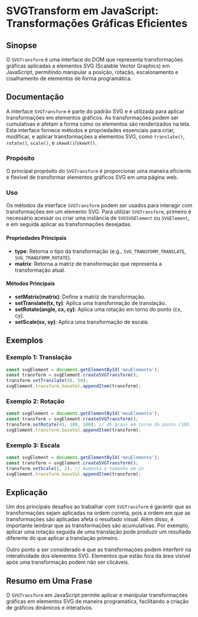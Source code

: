 <!--
Meta Description: # SVGTransform em JavaScript: Transformações Gráficas Eficientes ## Sinopse O `SVGTransform` é uma interface do DOM que representa transformações gráf...
Meta Keywords: transformações, transform, uma, svgelement, elementos
-->

# SVGTransform em JavaScript: Transformações Gráficas Eficientes

## Sinopse
O `SVGTransform` é uma interface do DOM que representa transformações gráficas aplicadas a elementos SVG (Scalable Vector Graphics) em JavaScript, permitindo manipular a posição, rotação, escalonamento e cisalhamento de elementos de forma programática.

## Documentação
A interface `SVGTransform` é parte do padrão SVG e é utilizada para aplicar transformações em elementos gráficos. As transformações podem ser cumulativas e afetam a forma como os elementos são renderizados na tela. Esta interface fornece métodos e propriedades essenciais para criar, modificar, e aplicar transformações a elementos SVG, como `translate()`, `rotate()`, `scale()`, e `skewX()`/`skewY()`.

### Propósito
O principal propósito do `SVGTransform` é proporcionar uma maneira eficiente e flexível de transformar elementos gráficos SVG em uma página web.

### Uso
Os métodos da interface `SVGTransform` podem ser usados para interagir com transformações em um elemento SVG. Para utilizar `SVGTransform`, primeiro é necessário acessar ou criar uma instância de `SVGSVGElement` ou `SVGElement`, e em seguida aplicar as transformações desejadas.

#### Propriedades Principais
- **type**: Retorna o tipo da transformação (e.g., `SVG_TRANSFORM_TRANSLATE`, `SVG_TRANSFORM_ROTATE`).
- **matrix**: Retorna a matriz de transformação que representa a transformação atual.

#### Métodos Principais
- **setMatrix(matrix)**: Define a matriz de transformação.
- **setTranslate(tx, ty)**: Aplica uma transformação de translação.
- **setRotate(angle, cx, cy)**: Aplica uma rotação em torno do ponto (cx, cy).
- **setScale(sx, sy)**: Aplica uma transformação de escala.

## Exemplos

### Exemplo 1: Translação
```javascript
const svgElement = document.getElementById('meuElemento');
const transform = svgElement.createSVGTransform();
transform.setTranslate(50, 50);
svgElement.transform.baseVal.appendItem(transform);
```

### Exemplo 2: Rotação
```javascript
const svgElement = document.getElementById('meuElemento');
const transform = svgElement.createSVGTransform();
transform.setRotate(45, 100, 100); // 45 graus em torno do ponto (100, 100)
svgElement.transform.baseVal.appendItem(transform);
```

### Exemplo 3: Escala
```javascript
const svgElement = document.getElementById('meuElemento');
const transform = svgElement.createSVGTransform();
transform.setScale(2, 2); // Aumenta o tamanho em 2x
svgElement.transform.baseVal.appendItem(transform);
```

## Explicação
Um dos principais desafios ao trabalhar com `SVGTransform` é garantir que as transformações sejam aplicadas na ordem correta, pois a ordem em que as transformações são aplicadas afeta o resultado visual. Além disso, é importante lembrar que as transformações são acumulativas. Por exemplo, aplicar uma rotação seguida de uma translação pode produzir um resultado diferente do que aplicar a translação primeiro.

Outro ponto a ser considerado é que as transformações podem interferir na interatividade dos elementos SVG. Elementos que estão fora da área visível após uma transformação podem não ser clicáveis.

## Resumo em Uma Frase
O `SVGTransform` em JavaScript permite aplicar e manipular transformações gráficas em elementos SVG de maneira programática, facilitando a criação de gráficos dinâmicos e interativos.